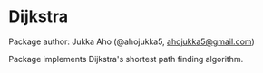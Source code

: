 # Dijkstra

Package author: Jukka Aho (@ahojukka5, ahojukka5@gmail.com)

Package implements Dijkstra's shortest path finding algorithm.
